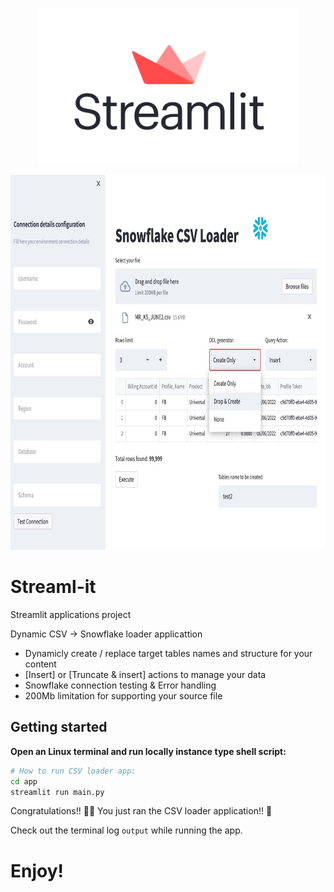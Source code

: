 <p align="center" width="100%">
  <img src="_static/logo.png" height="250">
</p>

<p align="center" width="100%">
  <img src="_static/snowflake_csv_loader.jpg" height="600">
</p>

# Streaml-it
Streamlit applications project

Dynamic CSV -> Snowflake loader applicattion

- Dynamicly create / replace target tables names and structure for your content
- [Insert] or [Truncate & insert] actions to manage your data
- Snowflake connection testing & Error handling
- 200Mb limitation for supporting your source file

## Getting started

**Open an Linux terminal and run locally instance type shell script:**

```sh
# How to run CSV loader app:
cd app
streamlit run main.py

```

Congratulations!! 👏🏼 You just ran the CSV loader application!! 🎉

Check out the terminal log ``output`` while running the app.

# Enjoy! 
